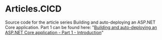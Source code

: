 # Articles.CICD
Source code for the article series Building and auto-deploying an ASP.NET Core application. Part 1 can be found here: "[Building and auto-deploying an ASP.NET Core application - Part 1 - Introduction](https://imar.spaanjaars.com/617/building-and-auto-deploying-an-aspnet-core-application-part-1-introduction)"
